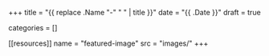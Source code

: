 +++
title = "{{ replace .Name "-" " " | title }}"
date = "{{ .Date }}"
draft = true

categories = []


[[resources]]
    name = "featured-image"
    src = "images/"
+++
